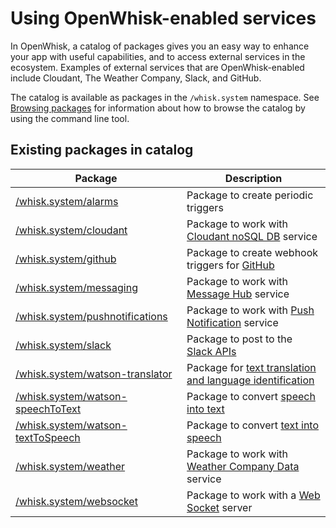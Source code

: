 <!--
#
# Licensed to the Apache Software Foundation (ASF) under one or more
# contributor license agreements.  See the NOTICE file distributed with
# this work for additional information regarding copyright ownership.
# The ASF licenses this file to You under the Apache License, Version 2.0
# (the "License"); you may not use this file except in compliance with
# the License.  You may obtain a copy of the License at
#
#     http://www.apache.org/licenses/LICENSE-2.0
#
# Unless required by applicable law or agreed to in writing, software
# distributed under the License is distributed on an "AS IS" BASIS,
# WITHOUT WARRANTIES OR CONDITIONS OF ANY KIND, either express or implied.
# See the License for the specific language governing permissions and
# limitations under the License.
#
-->

# Using OpenWhisk-enabled services

In OpenWhisk, a catalog of packages gives you an easy way to enhance your app with useful capabilities, and to access external services in the ecosystem. Examples of external services that are OpenWhisk-enabled include Cloudant, The Weather Company, Slack, and GitHub.

The catalog is available as packages in the `/whisk.system` namespace. See [Browsing packages](./packages.md#browsing-packages) for information about how to browse the catalog by using the command line tool.

## Existing packages in catalog

| Package | Description |
| --- | --- |
| [/whisk.system/alarms](https://github.com/apache/incubator-openwhisk-package-alarms/blob/master/README.md) | Package to create periodic triggers |
| [/whisk.system/cloudant](https://github.com/apache/incubator-openwhisk-package-cloudant/blob/master/README.md) | Package to work with [Cloudant noSQL DB](https://console.ng.bluemix.net/docs/services/Cloudant/index.html) service |
| [/whisk.system/github](https://github.com/apache/incubator-openwhisk-catalog/blob/master/packages/github/README.md) | Package to create webhook triggers for [GitHub](https://developer.github.com/) |
| [/whisk.system/messaging](https://github.com/apache/incubator-openwhisk-package-kafka/blob/master/README.md) | Package to work with [Message Hub](https://console.ng.bluemix.net/docs/services/MessageHub/index.html) service |
| [/whisk.system/pushnotifications](https://github.com/apache/incubator-openwhisk-package-pushnotifications/blob/master/README.md) | Package to work with [Push Notification](https://console.ng.bluemix.net/docs/services/mobilepush/index.html) service |
| [/whisk.system/slack](https://github.com/apache/incubator-openwhisk-catalog/blob/master/packages/slack/README.md) | Package to post to the [Slack APIs](https://api.slack.com/) |
| [/whisk.system/watson-translator](https://github.com/apache/incubator-openwhisk-catalog/blob/master/packages/watson-translator/README.md) | Package for [text translation and language identification](https://www.ibm.com/watson/developercloud/language-translator.html) |
| [/whisk.system/watson-speechToText](https://github.com/apache/incubator-openwhisk-catalog/blob/master/packages/watson-speechToText/README.md) | Package to convert [speech into text](https://www.ibm.com/watson/developercloud/speech-to-text.html) |
| [/whisk.system/watson-textToSpeech](https://github.com/apache/incubator-openwhisk-catalog/blob/master/packages/watson-textToSpeech/README.md) | Package to convert [text into speech](https://www.ibm.com/watson/developercloud/text-to-speech.html) |
| [/whisk.system/weather](https://github.com/apache/incubator-openwhisk-catalog/blob/master/packages/weather/README.md) | Package to work with [Weather Company Data](https://console.ng.bluemix.net/docs/services/Weather/index.html) service |
| [/whisk.system/websocket](https://github.com/apache/incubator-openwhisk-catalog/blob/master/packages/websocket/README.md) | Package to work with a [Web Socket](https://developer.mozilla.org/en-US/docs/Web/API/WebSockets_API) server |

<!--
TODO: place holder until we have a README for samples
| [/whisk.system/samples](https://github.com/apache/incubator-openwhisk-catalog/blob/master/packages/samples/README.md) | offers sample actions in different languages |
-->
<!--
TODO: place holder until we have a README for utils
| [/whisk.system/utils](https://github.com/apache/incubator-openwhisk-catalog/blob/master/packages/utils/README.md) | offers utilities actions such as cat, echo, and etc. |
-->
